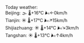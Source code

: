 Today weather:  
Beijing: 🌫  🌡️+16°C 🌬️←0km/h  
Tianjin: ☀️   🌡️+17°C 🌬️↗15km/h  
Shijiazhuang: ☀️   🌡️+14°C 🌬️↘3km/h  
Tangshan: ☀️   🌡️+13°C 🌬️↑4km/h  
